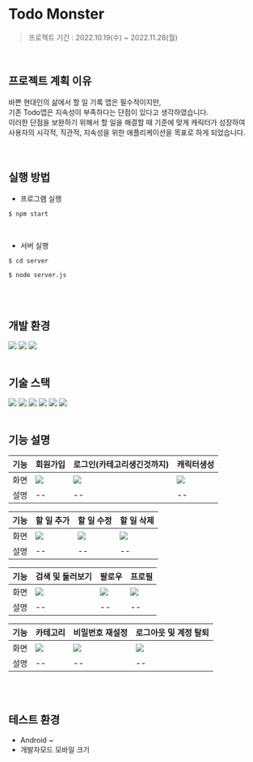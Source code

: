 # Todo Monster

> 프로젝트 기간 : 2022.10.19(수) ~ 2022.11.28(월)
<br/>

## 프로젝트 계획 이유
바쁜 현대인의 삶에서 할 일 기록 앱은 필수적이지만,  
기존 Todo앱은 지속성이 부족하다는 단점이 있다고 생각하였습니다.  
이러한 단점을 보완하기 위해서 할 일을 해결할 때 기준에 맞게 캐릭터가 성장하여  
사용자의 시각적, 직관적, 지속성을 위한 애플리케이션을 목표로 하게 되었습니다.  
<br/>
<br/>

## 실행 방법

- 프로그램 실행
```
$ npm start
``` 
<br/>

- 서버 실행
```
$ cd server
```
```
$ node server.js
```
<br/>
<br/>

## 개발 환경
<img src="https://img.shields.io/badge/Visual Studio Code-007ACC??style=flat-square&logo=Visual Studio Code&logoColor=white"/> <img src="https://img.shields.io/badge/Android Studio-3DDC84??style=flat-square&logo=Android Studio&logoColor=white"/> <img src="https://img.shields.io/badge/Postman-FF6C37??style=flat-square&logo=Postman&logoColor=white"/>
<br/>
<br/>

## 기술 스택
<img src="https://img.shields.io/badge/HTML5-E34F26??style=flat-square&logo=HTML5&logoColor=white"/> <img src="https://img.shields.io/badge/CSS3-1572B6??style=flat-square&logo=CSS3&logoColor=white"/> <img src="https://img.shields.io/badge/JavaScript-F7DF1E??style=flat-square&logo=JavaScript&logoColor=white"/> <img src="https://img.shields.io/badge/React-61DAFB??style=flat-square&logo=React&logoColor=white"/> <img src="https://img.shields.io/badge/MySQL-4479A1??style=flat-square&logo=MySQL&logoColor=white"/> <img src="https://img.shields.io/badge/Node.js-339933??style=flat-square&logo=Node.js&logoColor=white"/> 
<br/>
<br/>

## 기능 설명
기능|회원가입|로그인(카테고리생긴것까지)|캐릭터생성|
|------|---|---|---|
|화면|<img src="https://user-images.githubusercontent.com/59152019/205899133-95867b76-eabd-4ab6-bbd3-a88f5f7b7d12.gif">|<img src="https://user-images.githubusercontent.com/59152019/205899160-a1b2f663-855b-4a79-a43e-060171b7c9fd.gif">|<img src="https://user-images.githubusercontent.com/59152019/205899173-b88af825-6c6f-402a-ac6f-798e13f04cef.gif">|
|설명|--|--|--|

기능|할 일 추가|할 일 수정|할 일 삭제|
|--|--|------|---|
|화면|<img src="https://user-images.githubusercontent.com/59152019/205899190-fb582cee-9cc9-46ef-98fe-0e4b43fad0e6.gif">|<img src="https://user-images.githubusercontent.com/59152019/205899314-9051f95d-256a-421e-b1a1-3da7a6328a21.gif">|<img src="https://user-images.githubusercontent.com/59152019/205900117-ca5d34b5-d127-48c6-b7b2-ea7c62749971.gif">|
|설명|--|--|--|

기능|검색 및 둘러보기|팔로우|프로필|
|--|--|------|---|
|화면|<img src="https://user-images.githubusercontent.com/59152019/205899400-248f6f58-5c17-48c2-b559-83a9998871f3.gif">|<img src="https://user-images.githubusercontent.com/59152019/205901788-349c8c01-19a8-4303-a9b9-5756e4fa0680.gif">|<img src="https://user-images.githubusercontent.com/59152019/205899476-edb3fb6c-97b1-44c2-a954-028a3057f83c.gif">|
|설명|--|--|--|

기능|카테고리|비밀번호 재설정|로그아웃 및 계정 탈퇴|
|--|--|------|---|
|화면|<img src="https://user-images.githubusercontent.com/59152019/205899494-6a8c198e-7040-4dcf-bc43-e318a188c8ce.gif">|<img src="https://user-images.githubusercontent.com/59152019/205899506-f1456657-7038-4714-8a9c-665362cfb818.gif">|<img src="https://user-images.githubusercontent.com/59152019/205899518-8ca85145-aed4-4d2e-b59b-ba0e0fbc0a6b.gif">|
|설명|--|--|--|

<br/>
<br/>

## 테스트 환경
- Android ~
- 개발자모드 모바일 크기
